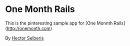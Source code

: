# One Month Rails

This is the pinteresting sample app for [One Monnth Rails] (http://onemonth.com)

By [Hector Selberis](https://github.com/hectorals)